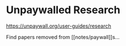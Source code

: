 # Unpaywalled Research
https://unpaywall.org/user-guides/research

Find papers removed from [[notes/paywall]]s...